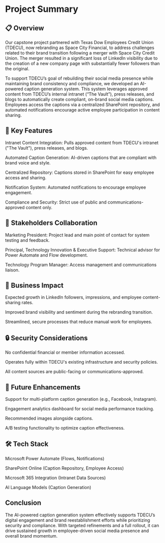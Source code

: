# Project Summary

## 📋 Overview

Our capstone project partnered with Texas Dow Employees Credit Union (TDECU), now rebranding as Space City Financial, to address challenges related to their brand transition following a merger with Space City Credit Union. The merger resulted in a significant loss of LinkedIn visibility due to the creation of a new company page with substantially fewer followers than the original.

To support TDECU’s goal of rebuilding their social media presence while maintaining brand consistency and compliance, we developed an AI-powered caption generation system. This system leverages approved content from TDECU’s internal intranet (“The Vault”), press releases, and blogs to automatically create compliant, on-brand social media captions. Employees access the captions via a centralized SharePoint repository, and automated notifications encourage active employee participation in content sharing.

## 🚀 Key Features

Intranet Content Integration: Pulls approved content from TDECU's intranet ("The Vault"), press releases, and blogs.

Automated Caption Generation: AI-driven captions that are compliant with brand voice and style.

Centralized Repository: Captions stored in SharePoint for easy employee access and sharing.

Notification System: Automated notifications to encourage employee engagement.

Compliance and Security: Strict use of public and communications-approved content only.

## 🏢 Stakeholders Collaboration

Marketing President: Project lead and main point of contact for system testing and feedback.

Principal, Technology Innovation & Executive Support: Technical advisor for Power Automate and Flow development.

Technology Program Manager: Access management and communications liaison.

## 🎯 Business Impact

Expected growth in LinkedIn followers, impressions, and employee content-sharing rates.

Improved brand visibility and sentiment during the rebranding transition.

Streamlined, secure processes that reduce manual work for employees.

## 🔒 Security Considerations

No confidential financial or member information accessed.

Operates fully within TDECU's existing infrastructure and security policies.

All content sources are public-facing or communications-approved.

## 🔮 Future Enhancements

Support for multi-platform caption generation (e.g., Facebook, Instagram).

Engagement analytics dashboard for social media performance tracking.

Recommended images alongside captions.

A/B testing functionality to optimize caption effectiveness.

## 🛠 Tech Stack

Microsoft Power Automate (Flows, Notifications)

SharePoint Online (Caption Repository, Employee Access)

Microsoft 365 Integration (Intranet Data Sources)

AI Language Models (Caption Generation)

## Conclusion

The AI-powered caption generation system effectively supports TDECU’s digital engagement and brand reestablishment efforts while prioritizing security and compliance. With targeted refinements and a full rollout, it can drive sustained growth in employee-driven social media presence and overall brand momentum.
